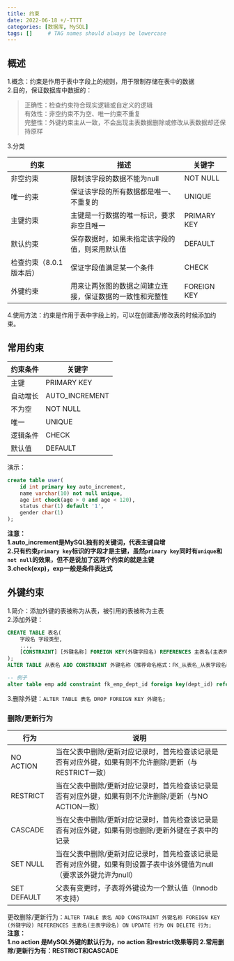 ```yaml
---
title: 约束
date: 2022-06-18 +/-TTTT
categories: [数据库, MySQL]
tags: []     # TAG names should always be lowercase
---
```


## 概述
1.概念：约束是作用于表中字段上的规则，用于限制存储在表中的数据<br>
2.目的，保证数据库中数据的：
> 正确性：检查约束符合现实逻辑或自定义的逻辑<br>
> 有效性：非空约束不为空、唯一约束不重复<br>
> 完整性：外键约束主从一致，不会出现主表数据删除或修改从表数据却还保持原样<br>

3.分类

| 约束  | 描述  | 关键字  |
| ------------ | ------------ | ------------ |
| 非空约束  | 限制该字段的数据不能为null  | NOT NULL  |
| 唯一约束  | 保证该字段的所有数据都是唯一、不重复的  | UNIQUE  |
| 主键约束  | 主键是一行数据的唯一标识，要求非空且唯一  | PRIMARY KEY  |
| 默认约束  | 保存数据时，如果未指定该字段的值，则采用默认值  | DEFAULT  |
| 检查约束（8.0.1版本后）  | 保证字段值满足某一个条件  | CHECK  |
| 外键约束  | 用来让两张图的数据之间建立连接，保证数据的一致性和完整性  | FOREIGN KEY  |

4.使用方法：约束是作用于表中字段上的，可以在创建表/修改表的时候添加约束。

## 常用约束
| 约束条件  | 关键字  |
| ------------ | ------------ |
| 主键  | PRIMARY KEY  |
| 自动增长  | AUTO_INCREMENT  |
| 不为空  | NOT NULL  |
| 唯一  | UNIQUE  |
| 逻辑条件  | CHECK  |
| 默认值  | DEFAULT  |

演示：<br>
```sql
create table user(
    id int primary key auto_increment,
    name varchar(10) not null unique,
    age int check(age > 0 and age < 120),
    status char(1) default '1',
    gender char(1)
);
```
**注意：<br>
1.auto_increment是MySQL独有的关键词，代表主键自增<br>
2.只有约束`primary key`标识的字段才是主键，虽然`primary key`同时有`unique`和`not null`的效果，但不是说加了这两个约束的就是主键<br>
3.check(exp)，exp一般是条件表达式**

## 外键约束
1.简介：添加外键的表被称为从表，被引用的表被称为主表<br>
2.添加外键：<br>
```sql
CREATE TABLE 表名(
    字段名 字段类型,
    ...,
    [CONSTRAINT] [外键名称] FOREIGN KEY(外键字段名) REFERENCES 主表名(主表列名)
);
ALTER TABLE 从表名 ADD CONSTRAINT 外键名称（推荐命名格式：FK_从表名_从表字段名称） FOREIGN KEY (外键字段名) REFERENCES 主表(主表列名);

-- 例子
alter table emp add constraint fk_emp_dept_id foreign key(dept_id) references dept(id);
```
3.删除外键：`ALTER TABLE 表名 DROP FOREIGN KEY 外键名;`

### 删除/更新行为
| 行为  | 说明  |
| ------------ | ------------ |
| NO ACTION  | 当在父表中删除/更新对应记录时，首先检查该记录是否有对应外键，如果有则不允许删除/更新（与RESTRICT一致）  |
| RESTRICT  | 当在父表中删除/更新对应记录时，首先检查该记录是否有对应外键，如果有则不允许删除/更新（与NO ACTION一致）  |
| CASCADE  | 当在父表中删除/更新对应记录时，首先检查该记录是否有对应外键，如果有则也删除/更新外键在子表中的记录  |
| SET NULL  | 当在父表中删除/更新对应记录时，首先检查该记录是否有对应外键，如果有则设置子表中该外键值为null（要求该外键允许为null）  |
| SET DEFAULT  | 父表有变更时，子表将外键设为一个默认值（Innodb不支持）  |

更改删除/更新行为：`ALTER TABLE 表名 ADD CONSTRAINT 外键名称 FOREIGN KEY (外键字段) REFERENCES 主表名(主表字段名) ON UPDATE 行为 ON DELETE 行为;`<br>
**注意：<br>
1.no action 是MySQL外键的默认行为，no action 和restrict效果等同
2.常用删除/更新行为有：RESTRICT和CASCADE**
